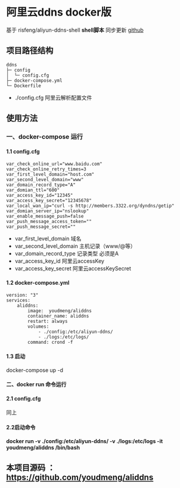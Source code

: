# 阿里云ddns docker版

基于 risfeng/aliyun-ddns-shell **shell脚本** 同步更新 [github](https://github.com/risfeng/aliyun-ddns-shell)

## 项目路径结构


```
ddns
├─ config
│  └─ config.cfg
├─ docker-compose.yml
└─ Dockerfile

```

* ./config.cfg   阿里云解析配置文件

## 使用方法

### 一、docker-compose 运行

#### 1.1 config.cfg

```
var_check_online_url="www.baidu.com"
var_check_online_retry_times=3
var_first_level_domain="host.com"
var_second_level_domain="www"
var_domain_record_type="A"
var_domian_ttl="600"
var_access_key_id="12345"
var_access_key_secret="12345678"
var_local_wan_ip="curl -s http://members.3322.org/dyndns/getip"
var_domian_server_ip="nslookup"
var_enable_message_push=false
var_push_message_access_token=""
var_push_message_secret=""
```

* var_first_level_domain           域名
* var_second_level_domain     主机记录（www/@等）
* var_domain_record_type      记录类型 必须是A
* var_access_key_id                   阿里云accessKey
* var_access_key_secret           阿里云accessKeySecret

#### 1.2 docker-compose.yml

```
version: "3"
services:
    aliddns:
        image:  youdmeng/aliddns
        container_name: aliddns
        restart: always
        volumes: 
            - ./config:/etc/aliyun-ddns/
            - ./logs:/etc/logs/
        command: crond -f
```

#### 1.3 启动 

docker-compose up -d


#### 二、docker run 命令运行

#### 2.1 config.cfg 

同上

#### 2.2启动命令

**docker run -v  ./config:/etc/aliyun-ddns/  -v ./logs:/etc/logs -it  youdmeng/aliddns  /bin/bash**

## 本项目源码 ： https://github.com/youdmeng/aliddns
